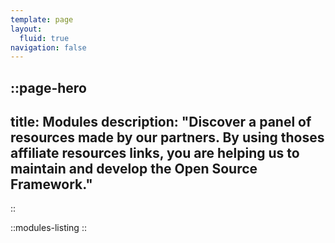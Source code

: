 ```yaml
---
template: page
layout:
  fluid: true
navigation: false
---
```


::page-hero
---
title: Modules
description: "Discover a panel of resources made by our partners. By using thoses affiliate resources links, you are helping us to maintain and develop the Open Source Framework."
---
::

::modules-listing
::
